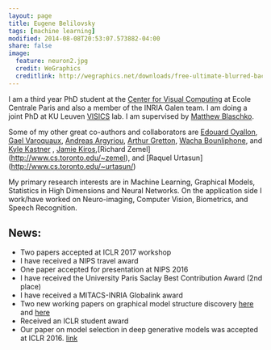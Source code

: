 ```yaml
---
layout: page
title: Eugene Belilovsky
tags: [machine learning]
modified: 2014-08-08T20:53:07.573882-04:00
share: false
image:
  feature: neuron2.jpg
  credit: WeGraphics
  creditlink: http://wegraphics.net/downloads/free-ultimate-blurred-background-pack/
---
```


I am a third year PhD student at the [Center for Visual Computing](http://cvn.ecp.fr/) at  Ecole Centrale Paris and also a member of the INRIA Galen team. I am doing a joint PhD at KU Leuven  [VISICS](https://www.esat.kuleuven.be/psi/visics) lab. I am supervised by [Matthew Blaschko](http://homes.esat.kuleuven.be/~mblaschk/). 

Some of my other great co-authors and collaborators are [Edouard Oyallon](http://www.di.ens.fr/~oyallon/), [Gael Varoquaux](http://gael-varoquaux.info/), [Andreas Argyriou](http://cvn.ecp.fr/personnel/andreas/), [Arthur Gretton](http://www.gatsby.ucl.ac.uk/~gretton/), [Wacha Bounliphone](https://sites.google.com/site/wachabounliphone/), and [Kyle Kastner](https://kastnerkyle.github.io/) , [Jamie Kiros](http://www.cs.toronto.edu/~rkiros/),[Richard Zemel] (http://www.cs.toronto.edu/~zemel), and [Raquel Urtasun] (http://www.cs.toronto.edu/~urtasun/)

My primary research interests are in Machine Learning, Graphical Models, Statistics in High Dimensions and Neural Networks. On the application side I work/have worked on Neuro-imaging, Computer Vision, Biometrics, and Speech Recognition.  


## News:
* Two papers accepted at ICLR 2017 workshop
* I have received a NIPS travel award 
* One paper accepted for presentation at NIPS 2016
* I have received the University Paris Saclay Best Contribution Award (2nd place)
* I have received a MITACS-INRIA Globalink award
* Two new working papers on graphical model structure discovery [here](https://hal.inria.fr/hal-01306491v3/document) and [here](https://hal.inria.fr/hal-01248844/file/main.pdf)
* Received an ICLR student award
* Our paper on model selection in deep generative models was accepted at ICLR 2016. [link](http://arxiv.org/abs/1511.04581)
 
